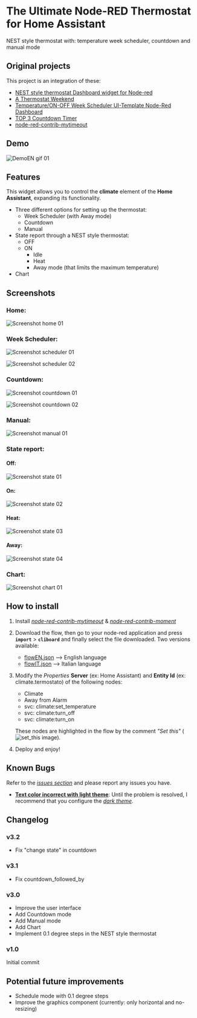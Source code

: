 # The Ultimate Node-RED Thermostat for Home Assistant
NEST style thermostat with: temperature week scheduler, countdown and manual mode

## Original projects
This project is an integration of these:
* [NEST style thermostat Dashboard widget for Node-red](https://github.com/automatikas/Node-red-Nest-thermostat)
* [A Thermostat Weekend](https://tech.scargill.net/tag/a-node-red-dashboard-thermostat-in-the-making/)
* [Temperature/ON-OFF Week Scheduler UI-Template Node-Red Dashboard](https://flows.nodered.org/flow/65f411e9e37745a4bbeef5926d052c97)
* [TOP 3 Countdown Timer](https://flows.nodered.org/flow/dcb466d43d639ca300157c5939b43d7e)
* [node-red-contrib-mytimeout](https://flows.nodered.org/node/node-red-contrib-mytimeout)

## Demo
![DemoEN gif 01](screenshots/demoEN.gif)

## Features
This widget allows you to control the **climate** element of the **Home Assistant**, expanding its functionality.

* Three different options for setting up the thermostat:
  * Week Scheduler (with Away mode)
  * Countdown
  * Manual
* State report through a NEST style thermostat:
  * OFF
  * ON 
    * Idle
    * Heat
    * Away mode (that limits the maximum temperature) 
* Chart

## Screenshots
### Home:
![Screenshot home 01](screenshots/home.png)

### Week Scheduler:
![Screenshot scheduler 01](screenshots/home_scheduler.png)

![Screenshot scheduler 02](screenshots/scheduler.png)

### Countdown:
![Screenshot countdown 01](screenshots/home_countdown.png)

![Screenshot countdown 02](screenshots/countdown.png)

### Manual:
![Screenshot manual 01](screenshots/home_manual.png)

### State report:
#### Off:
![Screenshot state 01](screenshots/Nest_off.png)

#### On:
![Screenshot state 02](screenshots/Nest_on.png)

#### Heat:
![Screenshot state 03](screenshots/Nest_heat.png)

#### Away:
![Screenshot state 04](screenshots/Nest_away.png)

### Chart:
![Screenshot chart 01](screenshots/chart.png)

## How to install
1. Install [*node-red-contrib-mytimeout*](https://flows.nodered.org/node/node-red-contrib-mytimeout) & [*node-red-contrib-moment*](https://flows.nodered.org/node/node-red-contrib-moment)

2. Download the flow, then go to your node-red application and press **`import`** > **`cliboard`** and finally select the file downloaded.
   Two versions available:
   * [flowEN.json](flowEN.json) --> English language
   * [flowIT.json](flowIT.json) --> Italian language

3. Modify the *Properties* **Server** (ex: Home Assistant) and **Entity Id** (ex: climate.termostato) of the following nodes:
   * Climate
   * Away from Alarm
   * svc: climate:set_temperature
   * svc: climate:turn_off
   * svc: climate:turn_on

   These nodes are highlighted in the flow by the comment *"Set this"* (![set_this image](screenshots/set_this.png)).

4. Deploy and enjoy!

## Known Bugs
Refer to the [*issues section*](https://github.com/giuseppeg88/node-red-contrib-thermostat-scheduler/issues) and please report any issues you have.
* [**Text color incorrect with light theme**](#5): Until the problem is resolved, I recommend that you configure the [*dark theme*](https://github.com/giuseppeg88/node-red-contrib-thermostat-scheduler/issues/5#issuecomment-735254828).
 

## Changelog
### v3.2
* Fix "change state" in countdown

### v3.1
* Fix countdown_followed_by

### v3.0
* Improve the user interface
* Add Countdown mode
* Add Manual mode
* Add Chart
* Implement 0.1 degree steps in the NEST style thermostat

### v1.0
Initial commit

## Potential future improvements
* Schedule mode with 0.1 degree steps
* Improve the graphics component (currently: only horizontal and no-resizing)
